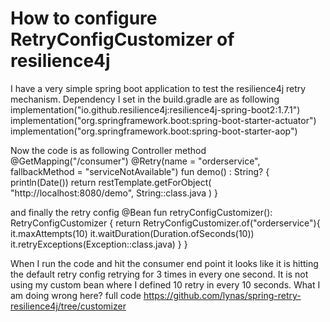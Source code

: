 
# How to configure RetryConfigCustomizer of resilience4j

I have a very simple spring boot application to test the resilience4j retry mechanism.
Dependency I set in the build.gradle are as following
implementation("io.github.resilience4j:resilience4j-spring-boot2:1.7.1")
implementation("org.springframework.boot:spring-boot-starter-actuator") 
implementation("org.springframework.boot:spring-boot-starter-aop") 

Now the code is as following
Controller method
@GetMapping("/consumer")
@Retry(name = "orderservice", fallbackMethod = "serviceNotAvailable")
fun demo() : String? {
    println(Date())
    return restTemplate.getForObject(
        "http://localhost:8080/demo",
        String::class.java
    )
}

and finally the retry config
@Bean
fun retryConfigCustomizer(): RetryConfigCustomizer {
    return RetryConfigCustomizer.of("orderservice"){
        it.maxAttempts(10)
        it.waitDuration(Duration.ofSeconds(10))
        it.retryExceptions(Exception::class.java)
    }
}

When I run the code and hit the consumer end point it looks like it is hitting the default retry config retrying for 3 times in every one second. It is not using my custom bean where I defined 10 retry in every 10 seconds.
What I am doing wrong here?
full code
https://github.com/lynas/spring-retry-resilience4j/tree/customizer

        